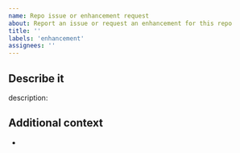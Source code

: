 ```yaml
---
name: Repo issue or enhancement request
about: Report an issue or request an enhancement for this repo
title: ''
labels: 'enhancement'
assignees: ''
---
```


## Describe it

description:

## Additional context

-
